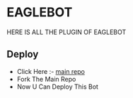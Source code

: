 # EAGLEBOT
HERE IS ALL THE PLUGIN OF EAGLEBOT

## Deploy 
- Click Here :- [main repo](https://github.com/Badhacker98/EAGLEBOT)
- Fork The Main Repo 
- Now U Can Deploy This Bot